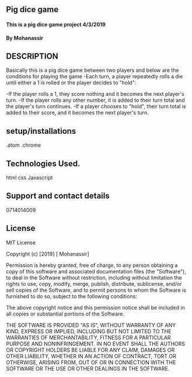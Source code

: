## Pig dice game
#### This is a pig dice game project 4/3/2019
#### By Mohanassir

##  DESCRIPTION

Basically this is a pig dice game between two players and below are the conditions for playing the game
-Each turn, a player repeatedly rolls a die until either a 1 is rolled or the player decides to "hold":

-If the player rolls a 1, they score nothing and it becomes the next player's turn.
-If the player rolls any other number, it is added to their turn total and the player's turn continues.
-If a player chooses to "hold", their turn total is added to their score, and it becomes the next player's turn.

## setup/installations
.atom
.chrome

## Technologies Used.
html
css
Javascript

## Support and contact details
0714014009

## License
MIT License

Copyright (c) [2019] [ Mohanassir]

Permission is hereby granted, free of charge, to any person obtaining a copy
of this software and associated documentation files (the "Software"), to deal
in the Software without restriction, including without limitation the rights
to use, copy, modify, merge, publish, distribute, sublicense, and/or sell
copies of the Software, and to permit persons to whom the Software is
furnished to do so, subject to the following conditions:

The above copyright notice and this permission notice shall be included in all
copies or substantial portions of the Software.

THE SOFTWARE IS PROVIDED "AS IS", WITHOUT WARRANTY OF ANY KIND, EXPRESS OR
IMPLIED, INCLUDING BUT NOT LIMITED TO THE WARRANTIES OF MERCHANTABILITY,
FITNESS FOR A PARTICULAR PURPOSE AND NONINFRINGEMENT. IN NO EVENT SHALL THE
AUTHORS OR COPYRIGHT HOLDERS BE LIABLE FOR ANY CLAIM, DAMAGES OR OTHER
LIABILITY, WHETHER IN AN ACTION OF CONTRACT, TORT OR OTHERWISE, ARISING FROM,
OUT OF OR IN CONNECTION WITH THE SOFTWARE OR THE USE OR OTHER DEALINGS IN THE
SOFTWARE.
